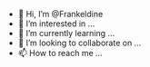 - 👋 Hi, I’m @Frankeldine
- 👀 I’m interested in ...
- 🌱 I’m currently learning ...
- 💞️ I’m looking to collaborate on ...
- 📫 How to reach me ...

<!---
Frankeldine/Frankeldine is a ✨ special ✨ repository because its `README.md` (this file) appears on your GitHub profile.
You can click the Preview link to take a look at your changes.
--->
